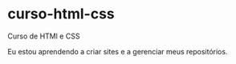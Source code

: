 # curso-html-css
 Curso de HTMl e CSS

Eu estou aprendendo a criar sites e a gerenciar meus repositórios.